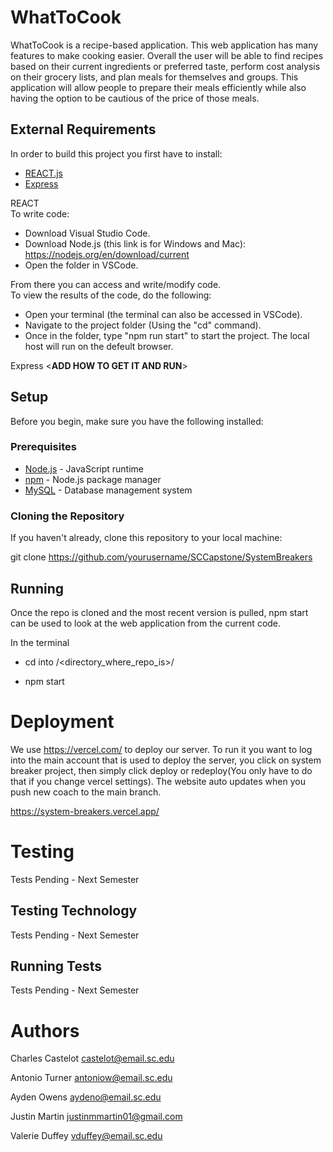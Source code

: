 # WhatToCook

WhatToCook is a recipe-based application. This web application has many features
to make cooking easier. Overall the user will be able to find recipes based on
their current ingredients or preferred taste, perform cost analysis on their
grocery lists, and plan meals for themselves and groups. This application will
allow people to prepare their meals efficiently while also having the option
to be cautious of the price of those meals.

## External Requirements
In order to build this project you first have to install:

- [REACT.js](https://react.dev/)
- [Express](https://expressjs.com/)

REACT </br>
To write code:
- Download Visual Studio Code.
- Download Node.js (this link is for Windows and Mac): https://nodejs.org/en/download/current
- Open the folder in VSCode. </br>

From there you can access and write/modify code.</br>
To view the results of the code, do the following:</br>

- Open your terminal (the terminal can also be accessed in VSCode).
- Navigate to the project folder (Using the "cd" command).
- Once in the folder, type "npm run start" to start the project. The local host will run on the defeult browser.

Express
<**ADD HOW TO GET IT AND RUN**>

## Setup

Before you begin, make sure you have the following installed:

### Prerequisites

- [Node.js](https://nodejs.org/) - JavaScript runtime
- [npm](https://www.npmjs.com/) - Node.js package manager
- [MySQL](https://www.mysql.com/) - Database management system
  
### Cloning the Repository

If you haven't already, clone this repository to your local machine:

git clone https://github.com/yourusername/SCCapstone/SystemBreakers

## Running

Once the repo is cloned and the most recent version is pulled, npm start can be used to look at the web application from the current code. 

In the terminal

 -  cd into /<directory_where_repo_is>/ 
  
  - npm start

# Deployment

We use https://vercel.com/ to deploy our server. To run it you want to log into the main account that is used to deploy the server, you click on system breaker project, then simply click deploy or redeploy(You only have to do that if you change vercel settings). The website auto updates when you push new coach to the main branch.

https://system-breakers.vercel.app/

# Testing

Tests Pending - Next Semester

## Testing Technology

Tests Pending - Next Semester

## Running Tests

Tests Pending - Next Semester

# Authors

Charles Castelot  castelot@email.sc.edu

Antonio Turner antoniow@email.sc.edu

Ayden Owens aydeno@email.sc.edu

Justin Martin justinmmartin01@gmail.com

Valerie Duffey vduffey@email.sc.edu

